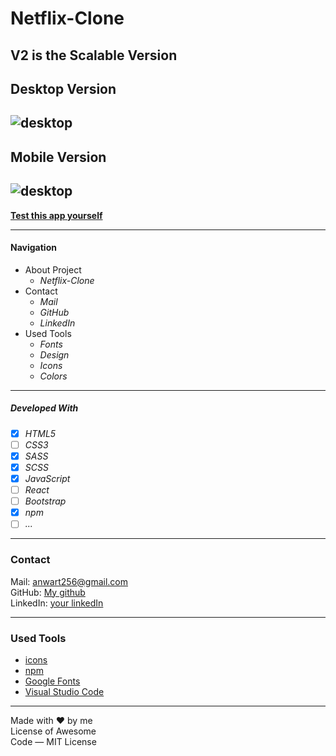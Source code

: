 # Netflix-Clone
## V2 is the Scalable Version
Desktop Version
---
![desktop](./src/images/netflix-desktop.gif)
--------
Mobile Version
-------
![desktop](./src/images/netflix-mobile.gif)
----


**[Test this app yourself](https://atakriti.github.io/netflix-clone-v2/)**

---

#### Navigation

- About Project
  - _Netflix-Clone_
- Contact
  - _Mail_
  - _GitHub_
  - _LinkedIn_
- Used Tools
  - _Fonts_
  - _Design_
  - _Icons_
  - _Colors_

---


##### Developed With

- [x] _HTML5_
- [ ] _CSS3_
- [x] _SASS_
- [x] _SCSS_
- [x] _JavaScript_
- [ ] _React_
- [ ] _Bootstrap_
- [x] _npm_
- [ ] _..._

---

### Contact

Mail: <anwart256@gmail.com><br>
GitHub: [My github](https://github.com/atakriti)<br>
LinkedIn: [your linkedIn](#)

---

### Used Tools

- [icons](https://)
- [npm](https://www.npmjs.com/)
- [Google Fonts](https://fonts.google.com/)
- [Visual Studio Code](https://code.visualstudio.com/)

---

Made with ❤️ by me <br>
License of Awesome <br>
Code — MIT License
